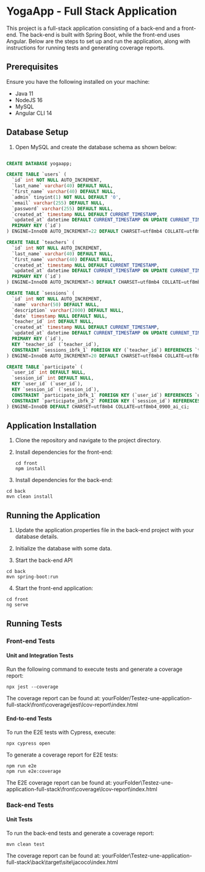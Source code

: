 # YogaApp - Full Stack Application

This project is a full-stack application consisting of a back-end and a front-end. The back-end is built with Spring Boot, while the front-end uses Angular. Below are the steps to set up and run the application, along with instructions for running tests and generating coverage reports.

## Prerequisites

Ensure you have the following installed on your machine:
- Java 11
- NodeJS 16
- MySQL
- Angular CLI 14

## Database Setup

1. Open MySQL and create the database schema as shown below:

```sql

CREATE DATABASE yogaapp;

CREATE TABLE `users` (
  `id` int NOT NULL AUTO_INCREMENT,
  `last_name` varchar(40) DEFAULT NULL,
  `first_name` varchar(40) DEFAULT NULL,
  `admin` tinyint(1) NOT NULL DEFAULT '0',
  `email` varchar(255) DEFAULT NULL,
  `password` varchar(255) DEFAULT NULL,
  `created_at` timestamp NULL DEFAULT CURRENT_TIMESTAMP,
  `updated_at` datetime DEFAULT CURRENT_TIMESTAMP ON UPDATE CURRENT_TIMESTAMP,
  PRIMARY KEY (`id`)
) ENGINE=InnoDB AUTO_INCREMENT=22 DEFAULT CHARSET=utf8mb4 COLLATE=utf8mb4_0900_ai_ci;

CREATE TABLE `teachers` (
  `id` int NOT NULL AUTO_INCREMENT,
  `last_name` varchar(40) DEFAULT NULL,
  `first_name` varchar(40) DEFAULT NULL,
  `created_at` timestamp NULL DEFAULT CURRENT_TIMESTAMP,
  `updated_at` datetime DEFAULT CURRENT_TIMESTAMP ON UPDATE CURRENT_TIMESTAMP,
  PRIMARY KEY (`id`)
) ENGINE=InnoDB AUTO_INCREMENT=3 DEFAULT CHARSET=utf8mb4 COLLATE=utf8mb4_0900_ai_ci;

CREATE TABLE `sessions` (
  `id` int NOT NULL AUTO_INCREMENT,
  `name` varchar(50) DEFAULT NULL,
  `description` varchar(2000) DEFAULT NULL,
  `date` timestamp NULL DEFAULT NULL,
  `teacher_id` int DEFAULT NULL,
  `created_at` timestamp NULL DEFAULT CURRENT_TIMESTAMP,
  `updated_at` datetime DEFAULT CURRENT_TIMESTAMP ON UPDATE CURRENT_TIMESTAMP,
  PRIMARY KEY (`id`),
  KEY `teacher_id` (`teacher_id`),
  CONSTRAINT `sessions_ibfk_1` FOREIGN KEY (`teacher_id`) REFERENCES `teachers` (`id`)
) ENGINE=InnoDB AUTO_INCREMENT=20 DEFAULT CHARSET=utf8mb4 COLLATE=utf8mb4_0900_ai_ci;

CREATE TABLE `participate` (
  `user_id` int DEFAULT NULL,
  `session_id` int DEFAULT NULL,
  KEY `user_id` (`user_id`),
  KEY `session_id` (`session_id`),
  CONSTRAINT `participate_ibfk_1` FOREIGN KEY (`user_id`) REFERENCES `users` (`id`),
  CONSTRAINT `participate_ibfk_2` FOREIGN KEY (`session_id`) REFERENCES `sessions` (`id`)
) ENGINE=InnoDB DEFAULT CHARSET=utf8mb4 COLLATE=utf8mb4_0900_ai_ci;
```

## Application Installation

1. Clone the repository and navigate to the project directory.
2. Install dependencies for the front-end:

   ```
   cd front
   npm install
   ```

3. Install dependencies for the back-end:

```
cd back
mvn clean install
```

## Running the Application

1. Update the application.properties file in the back-end project with your database details.

2. Initialize the database with some data.

3. Start the back-end API
```
cd back
mvn spring-boot:run
```

4. Start the front-end application:

```
cd front
ng serve
```

## Running Tests

### Front-end Tests

#### Unit and Integration Tests

Run the following command to execute tests and generate a coverage report:

```
npx jest --coverage
```

The coverage report can be found at: yourFolder/Testez-une-application-full-stack\front\coverage\jest\lcov-report\index.html

#### End-to-end Tests

To run the E2E tests with Cypress, execute:
```
npx cypress open
```

To generate a coverage report for E2E tests:
```
npm run e2e
npm run e2e:coverage
```

The E2E coverage report can be found at:
yourFolder\Testez-une-application-full-stack\front\coverage\lcov-report\index.html

### Back-end Tests
#### Unit Tests

To run the back-end tests and generate a coverage report:
```
mvn clean test
```

The coverage report can be found at:
yourFolder\Testez-une-application-full-stack\back\target\site\jacoco\index.html
